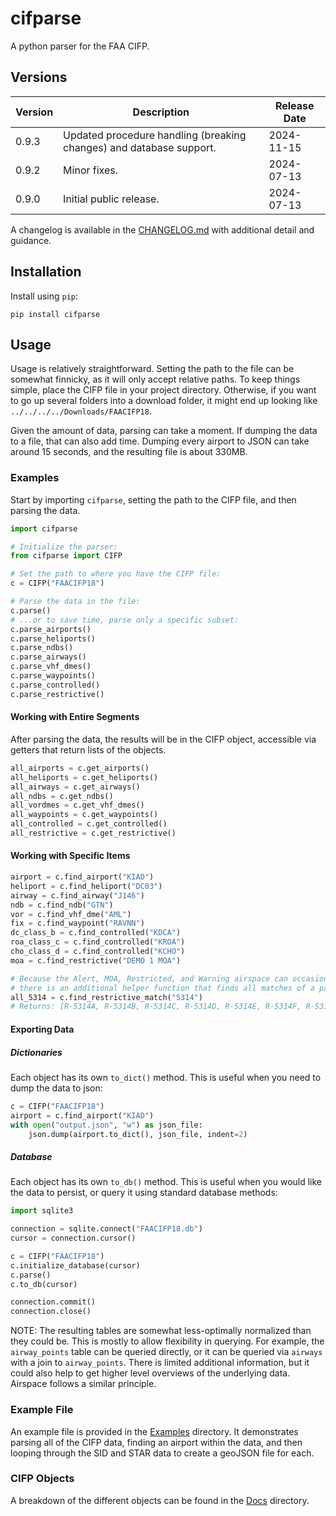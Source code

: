 # cifparse

A python parser for the FAA CIFP.

## Versions

| Version | Description                                                         | Release Date |
| ------- | ------------------------------------------------------------------- | ------------ |
| 0.9.3   | Updated procedure handling (breaking changes) and database support. | 2024-11-15   |
| 0.9.2   | Minor fixes.                                                        | 2024-07-13   |
| 0.9.0   | Initial public release.                                             | 2024-07-13   |

A changelog is available in the [CHANGELOG.md](./CHANGELOG.md) with additional detail and guidance.

## Installation

Install using `pip`:

```
pip install cifparse
```

## Usage

Usage is relatively straightforward. Setting the path to the file can be somewhat finnicky, as it will only accept relative paths. To keep things simple, place the CIFP file in your project directory. Otherwise, if you want to go up several folders into a download folder, it might end up looking like `../../../../Downloads/FAACIFP18`.

Given the amount of data, parsing can take a moment. If dumping the data to a file, that can also add time. Dumping every airport to JSON can take around 15 seconds, and the resulting file is about 330MB.

### Examples

Start by importing `cifparse`, setting the path to the CIFP file, and then parsing the data.

```python
import cifparse

# Initialize the parser:
from cifparse import CIFP

# Set the path to where you have the CIFP file:
c = CIFP("FAACIFP18")

# Parse the data in the file:
c.parse()
# ...or to save time, parse only a specific subset:
c.parse_airports()
c.parse_heliports()
c.parse_ndbs()
c.parse_airways()
c.parse_vhf_dmes()
c.parse_waypoints()
c.parse_controlled()
c.parse_restrictive()
```

#### Working with Entire Segments

After parsing the data, the results will be in the CIFP object, accessible via getters that return lists of the objects.

```python
all_airports = c.get_airports()
all_heliports = c.get_heliports()
all_airways = c.get_airways()
all_ndbs = c.get_ndbs()
all_vordmes = c.get_vhf_dmes()
all_waypoints = c.get_waypoints()
all_controlled = c.get_controlled()
all_restrictive = c.get_restrictive()
```

#### Working with Specific Items

```python
airport = c.find_airport("KIAD")
heliport = c.find_heliport("DC03")
airway = c.find_airway("J146")
ndb = c.find_ndb("GTN")
vor = c.find_vhf_dme("AML")
fix = c.find_waypoint("RAVNN")
dc_class_b = c.find_controlled("KDCA")
roa_class_c = c.find_controlled("KROA")
cho_class_d = c.find_controlled("KCHO")
moa = c.find_restrictive("DEMO 1 MOA")

# Because the Alert, MOA, Restricted, and Warning airspace can occasionally be named oddly,
# there is an additional helper function that finds all matches of a particular substring:
all_5314 = c.find_restrictive_match("5314")
# Returns: [R-5314A, R-5314B, R-5314C, R-5314D, R-5314E, R-5314F, R-5314H, R-5314J]
```

#### Exporting Data

##### Dictionaries

Each object has its own `to_dict()` method. This is useful when you need to dump the data to json:

```python
c = CIFP("FAACIFP18")
airport = c.find_airport("KIAD")
with open("output.json", "w") as json_file:
    json.dump(airport.to_dict(), json_file, indent=2)
```

##### Database

Each object has its own `to_db()` method. This is useful when you would like the data to persist, or query it using standard database methods:

```python
import sqlite3

connection = sqlite.connect("FAACIFP18.db")
cursor = connection.cursor()

c = CIFP("FAACIFP18")
c.initialize_database(cursor)
c.parse()
c.to_db(cursor)

connection.commit()
connection.close()
```

NOTE: The resulting tables are somewhat less-optimally normalized than they could be. This is mostly to allow flexibility in querying. For example, the `airway_points` table can be queried directly, or it can be queried via `airways` with a join to `airway_points`. There is limited additional information, but it could also help to get higher level overviews of the underlying data. Airspace follows a similar principle.

### Example File

An example file is provided in the [Examples](./examples/) directory. It demonstrates parsing all of the CIFP data, finding an airport within the data, and then looping through the SID and STAR data to create a geoJSON file for each.

### CIFP Objects

A breakdown of the different objects can be found in the [Docs](./docs/) directory.
